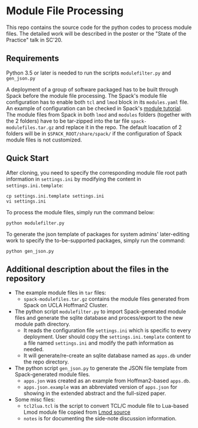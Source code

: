 # Module File Processing

This repo contains the source code for the python codes to process module files. The detailed work will be described in the poster or the "State of the Practice" talk in SC'20.

## Requirements
Python 3.5 or later is needed to run the scripts `modulefilter.py` and `gen_json.py`

A deployment of a group of software packaged has to be built through Spack before the module file processing. The Spack's module file configuration has to enable both `tcl` and `lmod` block in its `modules.yaml` file. An example of configuration can be checked in Spack's [module tutorial](https://spack-tutorial.readthedocs.io/en/latest/tutorial_modules.html). The module files from Spack in both `lmod` and `modules` folders (together with the 2 folders) have to be tar-zipped into the tar file `spack-modulefiles.tar.gz` and replace it in the repo. The default loacation of 2 folders will be in `$SPACK_ROOT/share/spack/` if the configuration of Spack module files is not customized. 

## Quick Start
After cloning, you need to specify the corresponding module file root path information in `settings.ini` by modifying the content in `settings.ini.template`:

```console
cp settings.ini.template settings.ini
vi settings.ini
```

To process the module files, simply run the command below:

```console
python modulefilter.py
```

To generate the json template of packages for system admins' later-editing work to specify the to-be-supported packages, simply run the command:

```console
python gen_json.py
```

## Additional description about the files in the repository

- The example module files in `tar` files:
     -  `spack-modulefiles.tar.gz` contains the module files generated from Spack on UCLA Hoffman2 Cluster.
- The python script `modulefilter.py` to import Spack-generated module files and generate the sqlite database and process/export to the new module path directory.
    - It reads the configuration file `settings.ini` which is specific to every deployment. User should copy the `settings.ini.template` content to a file named `settings.ini` and modify the path information as needed.
    - It will generate/re-create an sqlite database named as `apps.db` under the repo directory. 
- The python script `gen_json.py` to generate the JSON file template from Spack-generated module files.
    - `apps.jon` was created as an example from Hoffman2-based `apps.db`.
    -  `apps.json.example` was an abbreviated version of `apps.json` for showing in the extended abstract and the full-sized paper.
- Some misc files:
     - `tcl2lua.tcl` is the script to convert TCL/C module file to Lua-based Lmod module file copied from [Lmod source](https://github.com/TACC/Lmod/blob/master/src/tcl2lua.tcl)
     - `notes` is for documenting the side-note discussion information.

